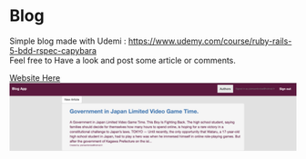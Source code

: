 # Blog

Simple blog made with Udemi : https://www.udemy.com/course/ruby-rails-5-bdd-rspec-capybara
<br>
Feel free to Have a look and post some article or comments.

<a href="https://blog-under-rspec.herokuapp.com/" target="_blank">Website Here</a>
<img width="1792" alt="Screen Shot 2021-09-06 at 18 21 14" src="https://github.com/PierreRichemond/Blog/blob/master/app/assets/images/blog-1.png">
